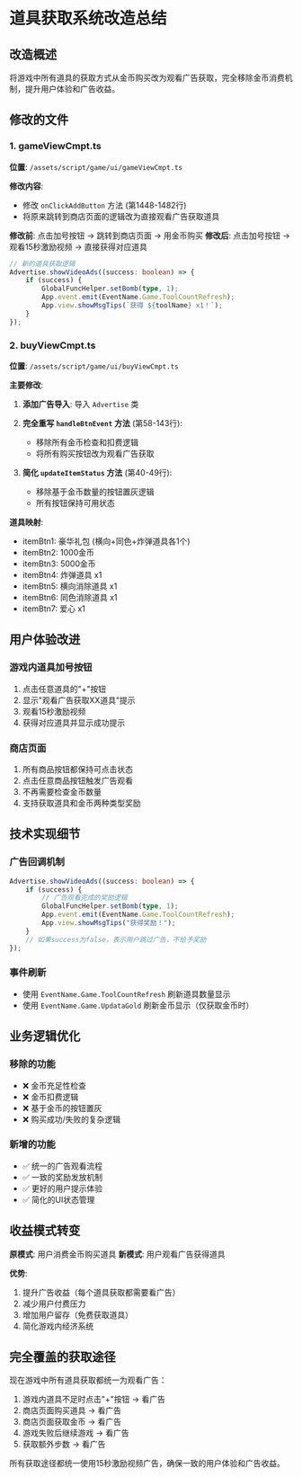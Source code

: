 # 道具获取系统改造总结

## 改造概述
将游戏中所有道具的获取方式从金币购买改为观看广告获取，完全移除金币消费机制，提升用户体验和广告收益。

## 修改的文件

### 1. gameViewCmpt.ts
**位置**: `/assets/script/game/ui/gameViewCmpt.ts`

**修改内容**:
- 修改 `onClickAddButton` 方法 (第1448-1482行)
- 将原来跳转到商店页面的逻辑改为直接观看广告获取道具

**修改前**: 点击加号按钮 → 跳转到商店页面 → 用金币购买
**修改后**: 点击加号按钮 → 观看15秒激励视频 → 直接获得对应道具

```typescript
// 新的道具获取逻辑
Advertise.showVideoAds((success: boolean) => {
    if (success) {
        GlobalFuncHelper.setBomb(type, 1);
        App.event.emit(EventName.Game.ToolCountRefresh);
        App.view.showMsgTips(`获得 ${toolName} x1！`);
    }
});
```

### 2. buyViewCmpt.ts  
**位置**: `/assets/script/game/ui/buyViewCmpt.ts`

**主要修改**:
1. **添加广告导入**: 导入 `Advertise` 类
2. **完全重写 `handleBtnEvent` 方法** (第58-143行):
   - 移除所有金币检查和扣费逻辑
   - 将所有购买按钮改为观看广告获取

3. **简化 `updateItemStatus` 方法** (第40-49行):
   - 移除基于金币数量的按钮置灰逻辑
   - 所有按钮保持可用状态

**道具映射**:
- itemBtn1: 豪华礼包 (横向+同色+炸弹道具各1个)
- itemBtn2: 1000金币
- itemBtn3: 5000金币  
- itemBtn4: 炸弹道具 x1
- itemBtn5: 横向消除道具 x1
- itemBtn6: 同色消除道具 x1
- itemBtn7: 爱心 x1

## 用户体验改进

### 游戏内道具加号按钮
1. 点击任意道具的"+"按钮
2. 显示"观看广告获取XX道具"提示
3. 观看15秒激励视频
4. 获得对应道具并显示成功提示

### 商店页面
1. 所有商品按钮都保持可点击状态
2. 点击任意商品按钮触发广告观看
3. 不再需要检查金币数量
4. 支持获取道具和金币两种类型奖励

## 技术实现细节

### 广告回调机制
```typescript
Advertise.showVideoAds((success: boolean) => {
    if (success) {
        // 广告观看完成的奖励逻辑
        GlobalFuncHelper.setBomb(type, 1);
        App.event.emit(EventName.Game.ToolCountRefresh);
        App.view.showMsgTips("获得奖励！");
    }
    // 如果success为false，表示用户跳过广告，不给予奖励
});
```

### 事件刷新
- 使用 `EventName.Game.ToolCountRefresh` 刷新道具数量显示
- 使用 `EventName.Game.UpdataGold` 刷新金币显示（仅获取金币时）

## 业务逻辑优化

### 移除的功能
- ❌ 金币充足性检查
- ❌ 金币扣费逻辑  
- ❌ 基于金币的按钮置灰
- ❌ 购买成功/失败的复杂逻辑

### 新增的功能
- ✅ 统一的广告观看流程
- ✅ 一致的奖励发放机制
- ✅ 更好的用户提示体验
- ✅ 简化的UI状态管理

## 收益模式转变

**原模式**: 用户消费金币购买道具
**新模式**: 用户观看广告获得道具

**优势**:
1. 提升广告收益（每个道具获取都需要看广告）
2. 减少用户付费压力
3. 增加用户留存（免费获取道具）
4. 简化游戏内经济系统

## 完全覆盖的获取途径

现在游戏中所有道具获取都统一为观看广告：
1. 游戏内道具不足时点击"+"按钮 → 看广告
2. 商店页面购买道具 → 看广告  
3. 商店页面获取金币 → 看广告
4. 游戏失败后继续游戏 → 看广告
5. 获取额外步数 → 看广告

所有获取途径都统一使用15秒激励视频广告，确保一致的用户体验和广告收益。